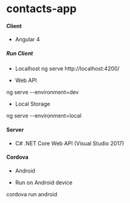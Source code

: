 # contacts-app


#### Client 
- Angular 4

##### Run Client

* Localhost
ng serve
http://localhost:4200/

* Web API

ng serve --environment=dev

* Local Storage

ng serve --environment=local

#### Server 
- C# .NET Core Web API (Visual Studio 2017)

#### Cordova 
- Android

* Run on Android device

cordova run android

